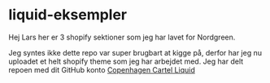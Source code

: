 # liquid-eksempler

Hej Lars her er 3 shopify sektioner som jeg har lavet for Nordgreen. 

Jeg syntes ikke dette repo var super brugbart at kigge på, derfor har jeg nu uploadet et helt shopify theme som jeg har arbejdet med. Jeg har delt repoen med dit GitHub konto [Copenhagen Cartel Liquid](https://github.com/Mackan1/copenhagen-cartel-liquid)
